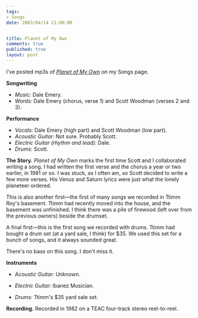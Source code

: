 ```yaml
--- 
tags:
- Songs
date: 2003/04/14 21:00:00


title: Planet of My Own
comments: true
published: true
layout: post
---
```


<p> I've posted mp3s of <em>
<a href="http://www.dale.emery.name/songs.html#planet-of-my-own">Planet of My Own</a>
</em> on my Songs page. </p>
<p>
<strong>Songwriting</strong>
<ul>
<li>
<em>Music:</em>     Dale Emery. </li>
<li>
<em>Words:</em>     Dale Emery (chorus, verse 1)     and Scott Woodman (verses 2 and 3). </li>
</ul>
</p>
<p>
<strong>Performance</strong>
<ul>
<li>
<em>Vocals:</em>     Dale Emery (high part)     and Scott Woodman (low part). </li>
<li>
<em>Acoustic Guitar:</em>     Not sure.  Probably Scott. </li>
<li>
<em>Electric Guitar (rhythm and lead):</em>     Dale. </li>
<li>
<em>Drums:</em>     Scott. </li>
</ul>
</p>
<p>
<strong>The Story.</strong>
<em>Planet of My Own</em> marks the first time Scott and I collaborated writing a song. I had written the first verse and the chorus a year or two earlier, in 1981 or so. I was stuck, as I often am, so Scott decided to write a few more verses. His Venus and Saturn lyrics were just what the lonely planeteer ordered. </p>
<p> This is also another first&#8212;the first of many songs we recorded in Ttimm Roy's basement. Ttimm had recently moved into the house, and the basement was unfinished. I think there was a pile of firewood (left over from the previous owners) beside the drumset. </p>
<p> A final first&#8212;this is the first song we recorded with drums. Ttimm had bought a drum set (at a yard sale, I think) for $35. We used this set for a bunch of songs, and it always sounded great. </p>
<p> There's no bass on this song. I don't miss it. </p>
<p>
<strong>Instruments</strong>
<ul>
<li>
<em>Acoustic Guitar:</em>     Unknown. </li>
</ul>
<ul>
<li>
<em>Electric Guitar:</em>     Ibanez Musician. </li>
</ul>
<ul>
<li>
<em>Drums:</em>     Ttimm's $35 yard sale set. </li>
</ul>
</p>
<p>
<strong>Recording.</strong> Recorded in 1982 on a TEAC four-track stereo reel-to-reel. </p>
